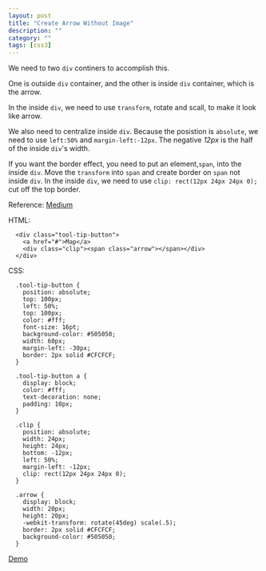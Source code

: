 ```yaml
---
layout: post
title: "Create Arrow Without Image"
description: ""
category: ""
tags: [css3]
---
```

We need to two `div` continers to accomplish this.

One is outside `div` container, and the other is inside `div` container, which is the arrow.

In the inside `div`, we need to use `transform`, rotate and scall, to make it look like arrow.

We also need to centralize inside `div`. Because the posistion is `absolute`, we need to use `left:50%` and `margin-left:-12px`. The negative *12px* is the half of the inside `div`'s width.

If you want the border effect, you need to put an element,`span`, into the inside `div`. Move the `transform` into `span` and create border on `span` not inside `div`. In the inside `div`, we need to use `clip: rect(12px 24px 24px 0);` cut off the top border.

Reference: [Medium](http://medium.com)

HTML:

      <div class="tool-tip-button">
        <a href="#">Map</a>
        <div class="clip"><span class="arrow"></span></div>
      </div>


CSS:

      .tool-tip-button {
        position: absolute;
        top: 100px;
        left: 50%;
        top: 100px;
        color: #fff;
        font-size: 16pt;
        background-color: #505050;
        width: 60px;
        margin-left: -30px;
        border: 2px solid #CFCFCF;
      }

      .tool-tip-button a {
        display: block;
        color: #fff;
        text-decoration: none;
        padding: 10px;
      }

      .clip {
        position: absolute;
        width: 24px;
        height: 24px;
        bottom: -12px;
        left: 50%;
        margin-left: -12px;
        clip: rect(12px 24px 24px 0);
      }

      .arrow {
        display: block;
        width: 20px;
        height: 20px;
        -webkit-transform: rotate(45deg) scale(.5);
        border: 2px solid #CFCFCF;
        background-color: #505050;
      }

[Demo](http://codepen.io/icharlie/pen/FoIBj)